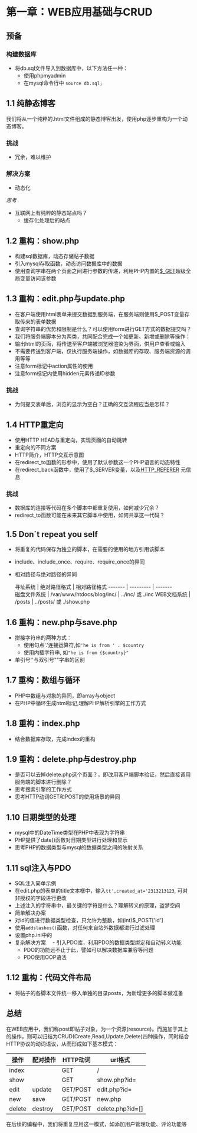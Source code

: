 第一章：WEB应用基础与CRUD
=========

预备
-------------

### 构建数据库
- 将db.sql文件导入到数据库中，以下方法任一种：
	- 使用phpmyadmin
    - 在mysql命令行中 `source db.sql;`



1.1 纯静态博客
-------------
我们将从一个纯粹的.html文件组成的静态博客出发，使用php逐步重构为一个动态博客。

### 挑战
- 冗余，难以维护

### 解决方案
- 动态化

*思考*
- 互联网上有纯粹的静态站点吗？
	- 缓存化处理后的站点

1.2 重构：show.php
-------------
- 构建sql数据库，动态存储帖子数据
- 引入mysql存取函数，动态访问数据库中的数据
- 使用查询字串在两个页面之间进行参数的传递，利用PHP内置的[$_GET](http://cn2.php.net/manual/zh/reserved.variables.get.php)超级全局变量访问该参数

1.3 重构：edit.php与update.php
-------------
- 在客户端使用html表单来提交数据到服务端，在服务端则使用$_POST变量存取传来的表单数据
 - 查询字符串的优势和限制是什么？可以使用form进行GET方式的数据提交吗？
- 我们将服务端脚本分为两类，共同配合完成一个如更新、新增或删除等操作：
 - 输出html的页面，将传送至客户端被浏览器渲染为界面，供用户查看或输入
 - 不需要传送到客户端，仅执行服务端操作，如数据库的存取、服务端资源的调用等等
- 注意form标记中action属性的使用
- 注意form标记内使用hidden元素传递ID参数


### 挑战
- 为何提交表单后，浏览的显示为空白？正确的交互流程应当是怎样？

1.4 HTTP重定向
-------------
 - 使用HTTP HEAD与重定向，实现页面的自动跳转
 - 重定向的不同方案
 - HTTP简介，HTTP交互示意图
 - 在redirect_to函数的形参中，使用了默认参数这一个PHP语言的动态特性
 - 在redirect_back函数中，使用了$_SERVER变量，以及[HTTP_REFERER](http://zh.wikipedia.org/wiki/HTTP_referrer) 元信息 

### 挑战
- 数据库的连接等代码在多个脚本中都重复使用，如何减少冗余？
- redirect_to函数可能在未来其它脚本中使用，如何共享这一代码？

1.5 Don`t repeat you self
-------------
- 将重复的代码保存为独立的脚本，在需要的使用的地方引用该脚本
- include、include_once、require、require_once的异同
- 相对路径与绝对路径的异同
   	 
  寻址系统   | 绝对路径格式 				| 相对路径格式
 -------	 | --------- 					| -------   
磁盘文件系统 | /var/www/htdocs/blog/inc/ 	|  ../inc/ 或 ./inc
WEB文档系统  | /posts  			      		|  ../posts/ 或 ./show.php


1.6 重构：new.php与save.php
-------------
- 拼接字符串的两种方式：
	- 使用句点'.'连接运算符,如`'he is from ' . $country  `
	- 使用内插字符串, 如`"he is from {$country}"`
- 单引号''与双引号""字串的区别

1.7 重构：数组与循环
-------------
- PHP中数组与对象的异同，即array与object
- 在PHP中循环生成html标记,理解PHP解析引擎的工作方式

1.8 重构：index.php
-------------
- 结合数据库存取，完成index的重构

1.9 重构：delete.php与destroy.php
-------------
- 是否可以去掉delete.php这个页面？，即改用客户端脚本验证，然后直接调用服务端的脚本进行删除？
- 思考搜索引擎的工作方式
- 思考HTTP动词GET和POST的使用场景的异同

1.10 日期类型的处理
-------------
- mysql中的DateTime类型在PHP中表现为字符串
- PHP提供了date()函数对日期类型进行处理和显示
- 思考PHP的数据类型与mysql的数据类型之间的映射关系

1.11 sql注入与PDO
-------------
- SQL注入简单示例
 - 在edit.php的表单的title文本框中，输入`tt',created_at='2313213123`, 可对非授权的字段进行更改
 - 上述注入的字符串中，最关键的字符是什么？理解转义的原理，盗梦空间
- 简单解决办案
 - 对id的值进行数据类型检查，只允许为整数，如(int)$_POST['id']
 - 使用`addslashes()`函数，对任何来自站外数据都进行过滤处理
 - 设置php.ini中的
- 复杂解决方案
　- 引入PDO库，利用PDO的数据类型绑定和自动转义功能
  - PDO的功能远不止于此，譬如可以解决数据库兼容等问题
  - PDO使用OOP语法


1.12 重构：代码文件布局
-------------
- 将帖子的各脚本文件统一移入单独的目录posts，为新增更多的脚本做准备


总结
-------------

在WEB应用中，我们称post即帖子对象，为一个资源(resource)。而施加于其上的操作，则可以归结为CRUD(Create,Read,Update,Delete)四种操作，同时结合HTTP协议的动词语议，从而形成如下基本模式：

 操作 	  | 配对操作 | HTTP动词  | url格式          
 ------- | --------- | -------   | ----------        
 index   |           | GET       |  /               
 show    |           | GET       | show.php?id=     
 edit    | update    | GET/POST  | edit.php?id=     
 new     | save      |  GET/POST | new.php          
 delete  | destroy   |  GET/POST | delete.php?id=[] 

在后续的编程中，我们将重复应用这一模式，如添加用户管理功能、评论功能等
